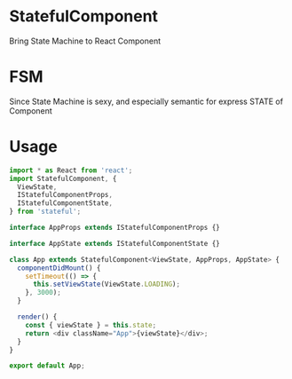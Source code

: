 # StatefulComponent

Bring State Machine to React Component



# FSM

Since State Machine is sexy, and especially semantic for express STATE of Component



# Usage



```javascript
import * as React from 'react';
import StatefulComponent, {
  ViewState,
  IStatefulComponentProps,
  IStatefulComponentState,
} from 'stateful';

interface AppProps extends IStatefulComponentProps {}

interface AppState extends IStatefulComponentState {}

class App extends StatefulComponent<ViewState, AppProps, AppState> {
  componentDidMount() {
    setTimeout(() => {
      this.setViewState(ViewState.LOADING);
    }, 3000);
  }

  render() {
    const { viewState } = this.state;
    return <div className="App">{viewState}</div>;
  }
}

export default App;

```

